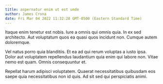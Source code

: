 ```yaml
---
title: aspernatur enim ut est unde
author: James Crona
date: Fri Mar 04 2022 11:32:28 GMT-0500 (Eastern Standard Time)
---
```

Itaque enim tenetur est nobis. Iure a omnis qui omnis quia. In ex sed architecto. Aut voluptatum quos ea quasi quos incidunt non. Cumque autem doloremque.

 Vel natus porro quia blanditiis. Et ea ad qui rerum voluptas a iusto ipsa. Dolor aut voluptatem repellendus laudantium quia enim qui labore non. Vitae nemo est quam. Omnis consequuntur et.

 Repellat harum adipisci voluptatem. Quaerat necessitatibus quibusdam eos saepe quia necessitatibus non id quis. Ad sit sed qui perspiciatis animi.